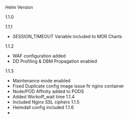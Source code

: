 Helm Version 

1.1.0


1.1.1
  - SESSION_TIMEOUT Variable included to MDR Charts

1.1.2
  -  WAF configuration added
  - DD Profiling & DBM Propagation enabled

1.1.3
  - Maintenance mode enabled
  - Fixed Duplicate config image issue fir nginx container
  - Node/POD Affinity added to PODS
  - Added Workoff_wait time
1.1.4
  - Included Nginx SSL ciphers
1.1.5
  - Heimdall config included
1.1.6
  - 
